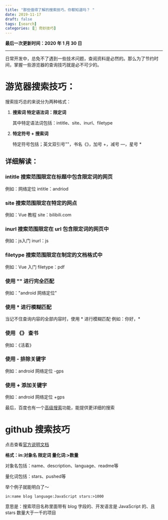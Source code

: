 ```yaml
---
title: "那些值得了解的搜索技巧，你都知道吗？ "
date: 2019-11-17
draft: false
tags: [search]
categories: [🔑 奇妙技巧]
---
```


**最后一次更新时间：2020 年 1 月 30 日**

---
日常开发中，总免不了遇到一些技术问题，查阅资料是必然的。那么为了节约时间，掌握一些游览器的查询技巧就是必不可少的。
# 游览器搜索技巧：
搜索技巧总的来说分为两种格式：

1. **搜索词 特定语法词：限定词**
    
    其中特定语法词包括：intitle、site、inurl、filetype

1. **特定符号 + 搜索词**

    特定符号包括；英文双引号""，书名《》，加号 +，减号 —，星号 *


## 详细解读：

### intitle 搜索范围限定在标题中包含限定词的网页
例如：网络定位 intitle：andriod

### site 搜索范围限定在特定的网点
例如：Vue 教程 site：bilibili.com

### inurl 搜索范围限定在 url 包含限定词的网页中
例如：js入门 inurl：js

### filetype 搜索范围限定在制定的文档格式中
例如：Vue 入门 filetype：pdf

### 使用 "" 进行完全匹配
例如："android 网络定位"

### 使用 * 进行模糊匹配
当记不住查询内容的全部内容时，使用 * 进行模糊匹配
例如：你好，*

### 使用 《》 查书
例如：《活着》

### 使用 - 排除关键字
例如：android 网络定位 -gps

### 使用 + 添加关键字
例如：android 网络定位 +gps

最后，百度也有一个[高级搜索](https://www.baidu.com/gaoji/advanced.html)功能，能提供更详细的搜索


# github 搜索技巧

点击查看[官方说明文档](https://help.github.com/en/github/searching-for-information-on-github/about-searching-on-github)

**格式：in:对象名 限定词  量化词:>数量**

对象名包括：name、description、language、readme等

量化词包括：stars、pushed等

举个例子就能明白了～

`in:name blog language:JavaScript stars:>1000 `

 意思是：搜索项目名称里面带有 blog 字段的、开发语言是 JavaScript 的、且 stars 数量大于一千的项目